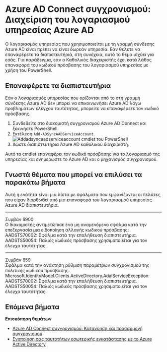 <properties
    pageTitle="Azure AD Connect συγχρονισμού: Διαχείριση του λογαριασμού υπηρεσίας Azure AD | Microsoft Azure"
    description="Αυτό το θέμα καταγράφει τον τρόπο επαναφοράς του λογαριασμού υπηρεσίας Azure AD."
    services="active-directory"
    keywords="AADSTS70002, AADSTS50054, πώς μπορείτε να επαναφέρετε τον κωδικό πρόσβασης για το συγχρονισμό Azure AD Connect λογαριασμός υπηρεσίας σύνδεσης"
    documentationCenter=""
    authors="andkjell"
    manager="femila"
    editor=""/>

<tags
    ms.service="active-directory"
    ms.workload="identity"
    ms.tgt_pltfrm="na"
    ms.devlang="na"
    ms.topic="article"
    ms.date="09/01/2016"
    ms.author="billmath"/>

# <a name="azure-ad-connect-sync-how-to-manage-the-azure-ad-service-account"></a>Azure AD Connect συγχρονισμού: Διαχείριση του λογαριασμού υπηρεσίας Azure AD
Ο λογαριασμός υπηρεσίας που χρησιμοποιείται με τη γραμμή σύνδεσης Azure AD είναι πρέπει να είναι δωρεάν υπηρεσία. Εάν θέλετε να επαναφέρετε τα διαπιστευτήριά, στη συνέχεια, αυτό το θέμα ισχύει για εσάς. Για παράδειγμα, εάν ο Καθολικός διαχειριστής έχει κατά λάθος επαναφορά του κωδικού πρόσβασης του λογαριασμού υπηρεσίας με χρήση του PowerShell.

## <a name="reset-the-credentials"></a>Επαναφέρετε τα διαπιστευτήρια
Εάν ο λογαριασμός υπηρεσίας που ορίζονται από το στη γραμμή σύνδεσης Azure AD δεν μπορεί να επικοινωνήσει Azure AD λόγω προβλημάτων ελέγχου ταυτότητας, μπορείτε να επαναφέρετε τον κωδικό πρόσβασης.

1. Συνδεθείτε στο διακομιστή συγχρονισμού Azure AD Connect και ξεκινήστε PowerShell.
2. Εκτέλεση `Add-ADSyncAADServiceAccount`.  
![Addadsyncaadserviceaccount cmdlet του PowerShell](./media/active-directory-aadconnectsync-howto-azureadaccount/addadsyncaadserviceaccount.png)
3. Δώστε διαπιστευτήρια Azure AD καθολικού διαχειριστή.

Αυτό το cmdlet επαναφέρει τον κωδικό πρόσβασης για το λογαριασμό της υπηρεσίας και ενημερώστε το Azure AD και ο μηχανισμός συγχρονισμού.

## <a name="known-issues-these-steps-can-solve"></a>Γνωστά θέματα που μπορεί να επιλύσει τα παρακάτω βήματα
Αυτή η ενότητα είναι μια λίστα με σφάλματα που εμφανίζονται οι πελάτες που είχαν διορθωθεί από μια επαναφορά του λογαριασμού υπηρεσίας Azure AD διαπιστευτήρια.

-----------
Συμβάν 6900  
Ο διακομιστής αντιμετώπισε ένα μη αναμενόμενο σφάλμα κατά την επεξεργασία μια ειδοποίηση αλλαγής κωδικού πρόσβασης:  
AADSTS70002: Σφάλμα κατά την επαλήθευση διαπιστευτήρια. AADSTS50054: Παλιός κωδικός πρόσβασης χρησιμοποιείται για τον έλεγχο ταυτότητας.

----------
Συμβάν 659  
Σφάλμα κατά την ανάκτηση ρύθμιση παραμέτρων συγχρονισμού της πολιτικής κωδικού πρόσβασης. Microsoft.IdentityModel.Clients.ActiveDirectory.AdalServiceException:  
AADSTS70002: Σφάλμα κατά την επαλήθευση διαπιστευτήρια. AADSTS50054: Παλιός κωδικός πρόσβασης χρησιμοποιείται για τον έλεγχο ταυτότητας.

## <a name="next-steps"></a>Επόμενα βήματα

**Επισκόπηση θεμάτων**

- [Azure AD Connect συγχρονισμού: Κατανόηση και προσαρμογή συγχρονισμού](active-directory-aadconnectsync-whatis.md)
- [Ενοποίηση σας ταυτοτήτων εσωτερικής εγκατάστασης με το Azure Active Directory](active-directory-aadconnect.md)
